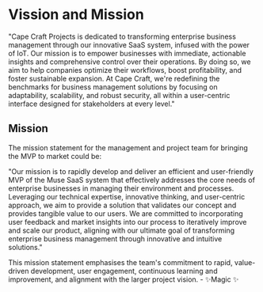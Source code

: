 # Vission and Mission

"Cape Craft Projects is dedicated to transforming enterprise business management through our innovative SaaS system, infused with the power of IoT. Our mission is to empower businesses with immediate, actionable insights and comprehensive control over their operations. By doing so, we aim to help companies optimize their workflows, boost profitability, and foster sustainable expansion. At Cape Craft, we're redefining the benchmarks for business management solutions by focusing on adaptability, scalability, and robust security, all within a user-centric interface designed for stakeholders at every level."

## Mission

The mission statement for the management and project team for bringing the MVP to market could be:

"Our mission is to rapidly develop and deliver an efficient and user-friendly MVP of the Muse SaaS system that effectively addresses the core needs of enterprise businesses in managing their environment and processes. Leveraging our technical expertise, innovative thinking, and user-centric approach, we aim to provide a solution that validates our concept and provides tangible value to our users. We are committed to incorporating user feedback and market insights into our process to iteratively improve and scale our product, aligning with our ultimate goal of transforming enterprise business management through innovative and intuitive solutions."

This mission statement emphasises the team's commitment to rapid, value-driven development, user engagement, continuous learning and improvement, and alignment with the larger project vision.
    - ✨Magic ✨
